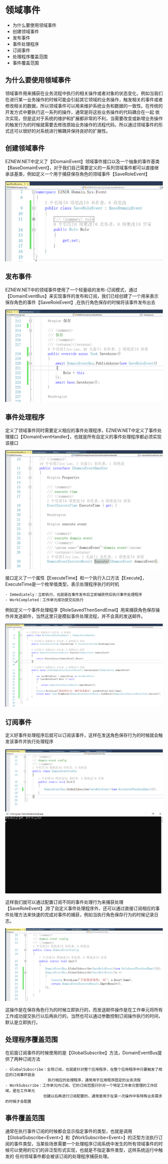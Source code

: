 # 领域事件

+ 为什么要使用领域事件
+ 创建领域事件
+ 发布事件
+ 事件处理程序
+ 订阅事件
+ 处理程序覆盖范围
+ 事件覆盖范围

## 为什么要使用领域事件

领域事件用来捕获在业务流程中执行的相关操作或者对象的状态变化，例如当我们在进行某一业务操作的时候可能会引起其它领域的业务操作，触发相关的事件或者修改相关的数据，所以领域事件可以用来维护系统业务和数据的一致性。在传统的开发方式中要执行这一系列的操作，通常是将这些业务操作的代码耦合在一起
依次实现，但是这对于系统的维护和扩展都非常的不利，当需要改变或新增业务操作的触发行为的时候就需要去修改原始业务操作的流程代码，所以通过领域事件的形式还可以很好的对系统进行解耦并保持良好的扩展性。

## 创建领域事件

EZNEW.NET中定义了【IDomainEvent】领域事件接口以及一个抽象的事件基类【BaseDomainEvent】，对于我们自己需要定义的一系列领域事件都可以直接继承该基类，例如定义一个用于捕获保存角色的领域事件【SaveRoleEvent】

<img src="assets/images/saverole_domainevent.png" alt="EZNEW" title="EZNEW">

## 发布事件

EZNEW.NET中的领域事件使用了一个轻量级的发布-订阅模式，通过【DomainEventBus】来实现事件的发布和订阅，我们已经创建了一个用来表示保存角色的事件【SaveRoleEvent】,在执行角色保存的时候将该事件发布出去

<img src="assets/images/saverole_publishevent.png" alt="EZNEW" title="EZNEW">

## 事件处理程序

定义了领域事件同时需要定义相应的事件处理程序，EZNEW.NET中定义了事件处理接口【IDomainEventHandler】，也就是所有自定义的事件处理程序都必须实现该接口

<img src="assets/images/domainevent_handler.png" alt="EZNEW" title="EZNEW">

接口定义了一个属性【ExecuteTime】和一个执行入口方法【Execute】，ExecuteTime是一个枚举值类型，表示处理程序执行的时机

    - Immediately：立即执行，也就是在事件发布后立即捕获然后执行事件处理程序
    - WorkCompleted：工作单元成功提交后执行

例如定义一个事件处理程序【RoleSavedThenSendEmail】用来捕获角色保存操作并发送邮件，当然这里只是模拟事件处理流程，并不会真的发送邮件。

<img src="assets/images/eventhandler_saveroleemail.png" alt="EZNEW" title="EZNEW">

## 订阅事件

定义好事件处理程序后就可以订阅该事件，这样在发送角色保存行为的时候就会触发该事件并执行处理程序

<img src="assets/images/saveroleevent_sub.png" alt="EZNEW" title="EZNEW">

<img src="assets/images/domainevent_output.png" alt="EZNEW" title="EZNEW">

这样我们就可以通过配置订阅不同的事件处理行为来捕获处理【SaveRoleEvent】,除了自定义事件处理程序外，还可以通过直接订阅相应的事件处理方法来快速的完成对事件的捕获，例如当执行角色保存行为的时候记录日志。

<img src="assets/images/domainevent_saverolelog.png" alt="EZNEW" title="EZNEW">

这操作是在保存角色行为的时候立即执行的，而发送邮件操作是在工作单元将所有工作成功提交执行以后再执行的，当然也可以通过参数控制订阅操作执行的时间，默认是立即执行。

## 处理程序覆盖范围

在前面订阅事件的时候使用的是【GlobalSubscribe】方法，DomainEventBus提供了两种订阅方法

    - GlobalSubscribe：全局订阅，也就是针对整个应用程序，在整个应用程序中只要触发了相应的订阅事件就会
                       执行相应的处理程序，通常用于应用程序固定的业务流程
    - WorkSubscribe：工作单元内订阅，它的订阅范围只针对一个特定工作单元管理的工作区域，是在工作单元
                     创建以后再进行订阅配置的，通常是用于在某一次操作中有特殊业务需求的时候才会配置

## 事件覆盖范围

通常在执行事件订阅的时候都会显示指定事件的类型，也就是调用【GlobalSubscribe<Event\>】和【WorkSubscribe<Event\>】的泛型方法执行订阅的事件类型，当某些场景需要一个处理程序订阅系统中发生的所有领域事件的时候可以使用的它们的非泛型形式实现，也就是不指定事件类型，这样系统运行中触发的
任何领域事件都会被该订阅的处理程序捕获处理。